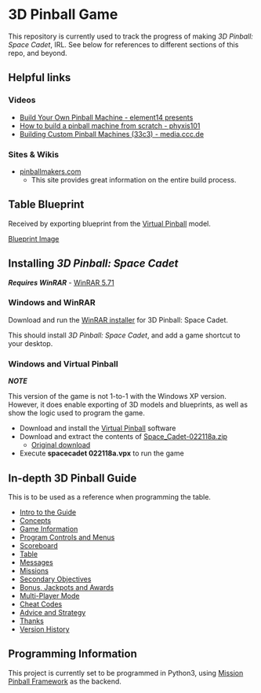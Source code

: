 # 3D Pinball Game

This repository is currently used to track the progress of making *3D Pinball: Space Cadet*, IRL.
See below for references to different sections of this repo, and beyond.

## Helpful links

### Videos

- [Build Your Own Pinball Machine - element14 presents](https://youtu.be/2KBVu5YLzZI)
- [How to build a pinball machine from scratch - phyxis101](https://youtu.be/w0rsRMapTBo)
- [Building Custom Pinball Machines (33c3) - media.ccc.de](https://youtu.be/SPmcOcF_G30)

### Sites & Wikis

- [pinballmakers.com](https://pinballmakers.com/wiki/index.php?title=Main_Page)
  - This site provides great information on the entire build process.

## Table Blueprint

Received by exporting blueprint from the [Virtual Pinball](#windows-and-virtual-pinball) model.

[Blueprint Image](Blueprint.md)

## Installing *3D Pinball: Space Cadet*
***Requires WinRAR*** - [WinRAR 5.71](https://www.rarlab.com/rar/winrar-x64-571.exe)

### Windows and WinRAR

Download and run the [WinRAR installer](Files\3d_pinball_space_cadet.exe) for 3D Pinball: Space Cadet.

This should install *3D Pinball: Space Cadet*, and add a game shortcut to your desktop.

### Windows and Virtual Pinball
***NOTE***

This version of the game is not 1-to-1 with the Windows XP version. However, it does enable exporting of 3D models and blueprints, as well as show the logic used to program the game.

- Download and install the [Virtual Pinball](https://vpinball.com/VPBdownloads/vpx-installer-10-5-0/) software
- Download and extract the contents of [Space_Cadet-022118a.zip](Files\Space_Cadet-022118a.zip)
  - [Original download](https://vpinball.com/VPBdownloads/space-cadet-vpx/)
- Execute **spacecadet 022118a.vpx** to run the game

## In-depth 3D Pinball Guide

This is to be used as a reference when programming the table.
- [Intro to the Guide](Guide/Intro_to_the_Guide.md)
- [Concepts](Guide/Concepts.md)
- [Game Information](Guide/Game_Information.md)
- [Program Controls and Menus](Guide/Program_Controls_and_Menus.md)
- [Scoreboard](Guide/Scoreboard.md)
- [Table](Guide/Table.md)
- [Messages](Guide/Messages.md)
- [Missions](Guide/Missions.md)
- [Secondary Objectives](Guide/Secondary_Objectives.md)
- [Bonus, Jackpots and Awards](Guide/Bonus_Jackpots_and_Awards.md)
- [Multi-Player Mode](Guide/Multi-Player_Mode.md)
- [Cheat Codes](Guide/Cheat_Codes.md)
- [Advice and Strategy](Guide/Advice_and_Strategy.md)
- [Thanks](Guide/Thanks.md)
- [Version History](Guide/Version_History.md)

## Programming Information

This project is currently set to be programmed in Python3, using [Mission Pinball Framework](http://docs.missionpinball.org/en/latest/#) as the backend.
